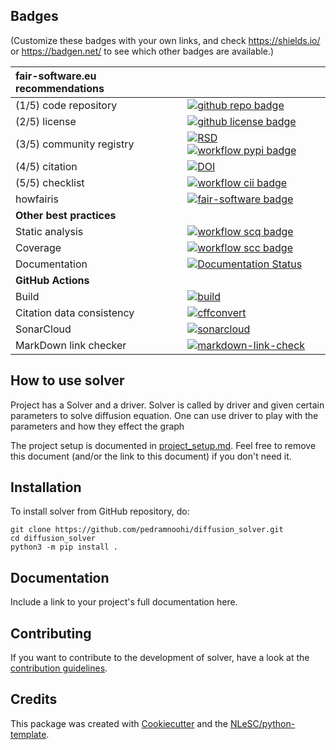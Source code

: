 ## Badges

(Customize these badges with your own links, and check https://shields.io/ or https://badgen.net/ to see which other badges are available.)

| fair-software.eu recommendations | |
| :-- | :--  |
| (1/5) code repository              | [![github repo badge](https://img.shields.io/badge/github-repo-000.svg?logo=github&labelColor=gray&color=blue)](https://github.com/pedramnoohi/diffusion_solver) |
| (2/5) license                      | [![github license badge](https://img.shields.io/github/license/pedramnoohi/diffusion_solver)](https://github.com/pedramnoohi/diffusion_solver) |
| (3/5) community registry           | [![RSD](https://img.shields.io/badge/rsd-solver-00a3e3.svg)](https://www.research-software.nl/software/solver) [![workflow pypi badge](https://img.shields.io/pypi/v/solver.svg?colorB=blue)](https://pypi.python.org/project/solver/) |
| (4/5) citation                     | [![DOI](https://zenodo.org/badge/DOI/<replace-with-created-DOI>.svg)](https://doi.org/<replace-with-created-DOI>) |
| (5/5) checklist                    | [![workflow cii badge](https://bestpractices.coreinfrastructure.org/projects/<replace-with-created-project-identifier>/badge)](https://bestpractices.coreinfrastructure.org/projects/<replace-with-created-project-identifier>) |
| howfairis                          | [![fair-software badge](https://img.shields.io/badge/fair--software.eu-%E2%97%8F%20%20%E2%97%8F%20%20%E2%97%8F%20%20%E2%97%8F%20%20%E2%97%8B-yellow)](https://fair-software.eu) |
| **Other best practices**           | &nbsp; |
| Static analysis                    | [![workflow scq badge](https://sonarcloud.io/api/project_badges/measure?project=pedramnoohi_diffusion_solver&metric=alert_status)](https://sonarcloud.io/dashboard?id=pedramnoohi_diffusion_solver) |
| Coverage                           | [![workflow scc badge](https://sonarcloud.io/api/project_badges/measure?project=pedramnoohi_diffusion_solver&metric=coverage)](https://sonarcloud.io/dashboard?id=pedramnoohi_diffusion_solver) |
| Documentation                      | [![Documentation Status](https://readthedocs.org/projects/diffusion_solver/badge/?version=latest)](https://diffusion_solver.readthedocs.io/en/latest/?badge=latest) |
| **GitHub Actions**                 | &nbsp; |
| Build                              | [![build](https://github.com/pedramnoohi/diffusion_solver/actions/workflows/build.yml/badge.svg)](https://github.com/pedramnoohi/diffusion_solver/actions/workflows/build.yml) |
| Citation data consistency               | [![cffconvert](https://github.com/pedramnoohi/diffusion_solver/actions/workflows/cffconvert.yml/badge.svg)](https://github.com/pedramnoohi/diffusion_solver/actions/workflows/cffconvert.yml) |
| SonarCloud                         | [![sonarcloud](https://github.com/pedramnoohi/diffusion_solver/actions/workflows/sonarcloud.yml/badge.svg)](https://github.com/pedramnoohi/diffusion_solver/actions/workflows/sonarcloud.yml) |
| MarkDown link checker              | [![markdown-link-check](https://github.com/pedramnoohi/diffusion_solver/actions/workflows/markdown-link-check.yml/badge.svg)](https://github.com/pedramnoohi/diffusion_solver/actions/workflows/markdown-link-check.yml) |

## How to use solver

 Project has a Solver and a driver. Solver is called by driver and given certain parameters to solve diffusion equation. One can use driver to play with the parameters and how they effect the graph

The project setup is documented in [project_setup.md](project_setup.md). Feel free to remove this document (and/or the link to this document) if you don't need it.

## Installation

To install solver from GitHub repository, do:

```console
git clone https://github.com/pedramnoohi/diffusion_solver.git
cd diffusion_solver
python3 -m pip install .
```

## Documentation

Include a link to your project's full documentation here.

## Contributing

If you want to contribute to the development of solver,
have a look at the [contribution guidelines](CONTRIBUTING.md).

## Credits

This package was created with [Cookiecutter](https://github.com/audreyr/cookiecutter) and the [NLeSC/python-template](https://github.com/NLeSC/python-template).
